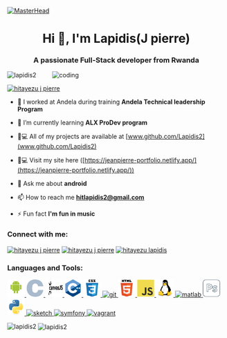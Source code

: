 [![MasterHead](https://1.bp.blogspot.com/-7A4WynwLsMw/XbBpCXG8fHI/AAAAAAAAMt4/uoa1bpLskYgrwGbllhSu2SDj_Mig8SXJQCLcBGAsYHQ/s1600/2000_600px.gif)](https://Lapidis2.io)
<h1 align="center">Hi 👋, I'm Lapidis(J pierre)</h1>
<h3 align="center">A passionate Full-Stack developer from Rwanda</h3>
<img align="right" alt="coding" width="400" src="https://encrypted-tbn0.gstatic.com/images?q=tbn:ANd9GcQDJEBG_DjVSUW78gP3BWQwSFcreGkh3beM5Q&usqp=CAU"

<p align="left"> <img src="https://komarev.com/ghpvc/?username=lapidis2&label=Profile%20views&color=0e75b6&style=flat" alt="lapidis2" /> </p>

<p align="left"> <a href="https://twitter.com/hitayezu j pierre" target="blank"><img src="https://img.shields.io/twitter/follow/hitayezu j pierre?logo=twitter&style=for-the-badge" alt="hitayezu j pierre" /></a> </p>

- 🌱 I worked at Andela during training **Andela Technical leadership Program**
- 🌱 I’m currently learning **ALX ProDev program**
- 👨💻 All of my projects are available at [www.github.com/Lapidis2](www.github.com/Lapidis2)
- 👨💻 Visit my site here ([https://jeanpierre-portfolio.netlify.app/](https://jeanpierre-portfolio.netlify.app/))


- 💬 Ask me about **android**

- 📫 How to reach me **hitlapidis2@gmail.com**

- ⚡ Fun fact **I'm fun in music**

<h3 align="left">Connect with me:</h3>
<p align="left">
<a href="https://twitter.com/hitayezu j pierre" target="blank"><img align="center" src="https://raw.githubusercontent.com/rahuldkjain/github-profile-readme-generator/master/src/images/icons/Social/twitter.svg" alt="hitayezu j pierre" height="30" width="40" /></a>
<a href="https://linkedin.com/in/hitayezu j pierre" target="blank"><img align="center" src="https://raw.githubusercontent.com/rahuldkjain/github-profile-readme-generator/master/src/images/icons/Social/linked-in-alt.svg" alt="hitayezu j pierre" height="30" width="40" /></a>
<a href="https://fb.com/hitayezu lapidis" target="blank"><img align="center" src="https://raw.githubusercontent.com/rahuldkjain/github-profile-readme-generator/master/src/images/icons/Social/facebook.svg" alt="hitayezu lapidis" height="30" width="40" /></a>
</p>

<h3 align="left">Languages and Tools:</h3>
<p align="left"> <a href="https://developer.android.com" target="_blank" rel="noreferrer"> <img src="https://raw.githubusercontent.com/devicons/devicon/master/icons/android/android-original-wordmark.svg" alt="android" width="40" height="40"/> </a> <a href="https://www.cprogramming.com/" target="_blank" rel="noreferrer"> <img src="https://raw.githubusercontent.com/devicons/devicon/master/icons/c/c-original.svg" alt="c" width="40" height="40"/> </a> <a href="https://canvasjs.com" target="_blank" rel="noreferrer"> <img src="https://raw.githubusercontent.com/Hardik0307/Hardik0307/master/assets/canvasjs-charts.svg" alt="canvasjs" width="40" height="40"/> </a> <a href="https://www.w3schools.com/cpp/" target="_blank" rel="noreferrer"> <img src="https://raw.githubusercontent.com/devicons/devicon/master/icons/cplusplus/cplusplus-original.svg" alt="cplusplus" width="40" height="40"/> </a> <a href="https://www.w3schools.com/css/" target="_blank" rel="noreferrer"> <img src="https://raw.githubusercontent.com/devicons/devicon/master/icons/css3/css3-original-wordmark.svg" alt="css3" width="40" height="40"/> </a> <a href="https://git-scm.com/" target="_blank" rel="noreferrer"> <img src="https://www.vectorlogo.zone/logos/git-scm/git-scm-icon.svg" alt="git" width="40" height="40"/> </a> <a href="https://www.w3.org/html/" target="_blank" rel="noreferrer"> <img src="https://raw.githubusercontent.com/devicons/devicon/master/icons/html5/html5-original-wordmark.svg" alt="html5" width="40" height="40"/> </a> <a href="https://developer.mozilla.org/en-US/docs/Web/JavaScript" target="_blank" rel="noreferrer"> <img src="https://raw.githubusercontent.com/devicons/devicon/master/icons/javascript/javascript-original.svg" alt="javascript" width="40" height="40"/> </a> <a href="https://www.linux.org/" target="_blank" rel="noreferrer"> <img src="https://raw.githubusercontent.com/devicons/devicon/master/icons/linux/linux-original.svg" alt="linux" width="40" height="40"/> </a> <a href="https://www.mathworks.com/" target="_blank" rel="noreferrer"> <img src="https://upload.wikimedia.org/wikipedia/commons/2/21/Matlab_Logo.png" alt="matlab" width="40" height="40"/> </a> <a href="https://www.photoshop.com/en" target="_blank" rel="noreferrer"> <img src="https://raw.githubusercontent.com/devicons/devicon/master/icons/photoshop/photoshop-line.svg" alt="photoshop" width="40" height="40"/> </a> <a href="https://www.python.org" target="_blank" rel="noreferrer"> <img src="https://raw.githubusercontent.com/devicons/devicon/master/icons/python/python-original.svg" alt="python" width="40" height="40"/> </a> <a href="https://www.sketch.com/" target="_blank" rel="noreferrer"> <img src="https://www.vectorlogo.zone/logos/sketchapp/sketchapp-icon.svg" alt="sketch" width="40" height="40"/> </a> <a href="https://symfony.com" target="_blank" rel="noreferrer"> <img src="https://symfony.com/logos/symfony_black_03.svg" alt="symfony" width="40" height="40"/> </a> <a href="https://www.vagrantup.com/" target="_blank" rel="noreferrer"> <img src="https://www.vectorlogo.zone/logos/vagrantup/vagrantup-icon.svg" alt="vagrant" width="40" height="40"/> </a> </p>

<p><img align="left" src="https://github-readme-stats.vercel.app/api/top-langs?username=lapidis2&show_icons=true&locale=en&layout=compact" alt="lapidis2" /></p>

<p>&nbsp;<img align="center" src="https://github-readme-stats.vercel.app/api?username=lapidis2&show_icons=true&locale=en" alt="lapidis2" /></p>

<p><img align="center" src="https://github-readme-streak-stats.herokuapp.com/?user=lapidis2&" alt="lapidi

